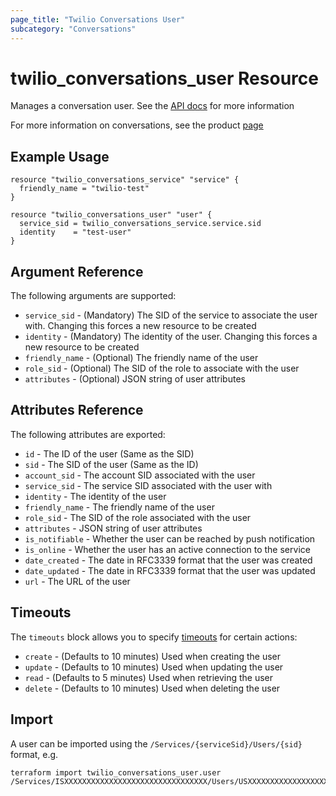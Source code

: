 ```yaml
---
page_title: "Twilio Conversations User"
subcategory: "Conversations"
---
```


# twilio_conversations_user Resource

Manages a conversation user. See the [API docs](https://www.twilio.com/docs/conversations/api/user-resource) for more information

For more information on conversations, see the product [page](https://www.twilio.com/conversations)

## Example Usage

```hcl
resource "twilio_conversations_service" "service" {
  friendly_name = "twilio-test"
}

resource "twilio_conversations_user" "user" {
  service_sid = twilio_conversations_service.service.sid
  identity    = "test-user"
}
```

## Argument Reference

The following arguments are supported:

- `service_sid` - (Mandatory) The SID of the service to associate the user with. Changing this forces a new resource to be created
- `identity` - (Mandatory) The identity of the user. Changing this forces a new resource to be created
- `friendly_name` - (Optional) The friendly name of the user
- `role_sid` - (Optional) The SID of the role to associate with the user
- `attributes` - (Optional) JSON string of user attributes

## Attributes Reference

The following attributes are exported:

- `id` - The ID of the user (Same as the SID)
- `sid` - The SID of the user (Same as the ID)
- `account_sid` - The account SID associated with the user
- `service_sid` - The service SID associated with the user with
- `identity` - The identity of the user
- `friendly_name` - The friendly name of the user
- `role_sid` - The SID of the role associated with the user
- `attributes` - JSON string of user attributes
- `is_notifiable` - Whether the user can be reached by push notification
- `is_online` - Whether the user has an active connection to the service
- `date_created` - The date in RFC3339 format that the user was created
- `date_updated` - The date in RFC3339 format that the user was updated
- `url` - The URL of the user

## Timeouts

The `timeouts` block allows you to specify [timeouts](https://www.terraform.io/docs/configuration/resources.html#timeouts) for certain actions:

- `create` - (Defaults to 10 minutes) Used when creating the user
- `update` - (Defaults to 10 minutes) Used when updating the user
- `read` - (Defaults to 5 minutes) Used when retrieving the user
- `delete` - (Defaults to 10 minutes) Used when deleting the user

## Import

A user can be imported using the `/Services/{serviceSid}/Users/{sid}` format, e.g.

```shell
terraform import twilio_conversations_user.user /Services/ISXXXXXXXXXXXXXXXXXXXXXXXXXXXXXXXX/Users/USXXXXXXXXXXXXXXXXXXXXXXXXXXXXXXXX
```
